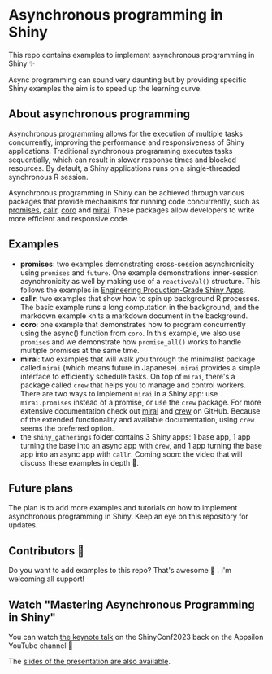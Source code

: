 # Asynchronous programming in Shiny

This repo contains examples to implement asynchronous programming in Shiny ✨ 

Async programming can sound very daunting but by providing specific Shiny examples the aim is to speed up the learning curve.

## About asynchronous programming

Asynchronous programming allows for the execution of multiple tasks concurrently, improving the performance and responsiveness of Shiny applications. Traditional synchronous programming executes tasks sequentially, which can result in slower response times and blocked resources. By default, a Shiny applications runs on a single-threaded synchronous R session.

Asynchronous programming in Shiny can be achieved through various packages that provide mechanisms for running code concurrently, such as [promises](https://github.com/rstudio/promises/), [callr](https://github.com/r-lib/callr/), [coro](https://github.com/r-lib/coro) and [mirai](https://github.com/shikokuchuo/mirai). These packages allow developers to write more efficient and responsive code.

## Examples

* **promises**: two examples demonstrating cross-session asynchronicity using `promises` and `future`. One example demonstrations inner-session asynchronicity as well by making use of a `reactiveVal()` structure. This follows the examples in [Engineering Production-Grade Shiny Apps](https://engineering-shiny.org/optimizing-shiny-code.html#asynchronous-in-shiny).
* **callr**: two examples that show how to spin up background R processes. The basic example runs a long computation in the background, and the markdown example knits a markdown document in the background.
* **coro**: one example that demonstrates how to program concurrently using the async() function from `coro`. In this example, we also use `promises` and we demonstrate how `promise_all()` works to handle multiple promises at the same time. 
* **mirai**: two examples that will walk you through the minimalist package called `mirai` (which means future in Japanese). `mirai` provides a simple interface to efficiently schedule tasks. On top of `mirai`, there's a package called `crew` that helps you to manage and control workers. There are two ways to implement `mirai` in a Shiny app: use `mirai.promises` instead of a promise, or use the `crew` package. For more extensive documentation check out [mirai](https://github.com/shikokuchuo/mirai) and [crew](https://github.com/wlandau/crew) on GitHub. Because of the extended functionality and available documentation, using `crew` seems the preferred option.
* the `shiny_gatherings` folder contains 3 Shiny apps: 1 base app, 1 app turning the base into an async app with `crew`, and 1 app turning the base app into an async app with `callr`. Coming soon: the video that will discuss these examples in depth 🙌.

## Future plans

The plan is to add more examples and tutorials on how to implement asynchronous programming in Shiny. Keep an eye on this repository for updates.

## Contributors 📣 

Do you want to add examples to this repo? That's awesome 👏 . I'm welcoming all support!

## Watch "Mastering Asynchronous Programming in Shiny"

You can watch [the keynote talk](https://www.youtube.com/watch?v=hltOgAC2mC4) on the ShinyConf2023 back on the Appsilon YouTube channel 🎥

The [slides of the presentation are also available](http://hypebright.nl/wp-content/uploads/2023/04/VeerlevanLeemput-ShinyConf2023-20230317v2.pdf).
